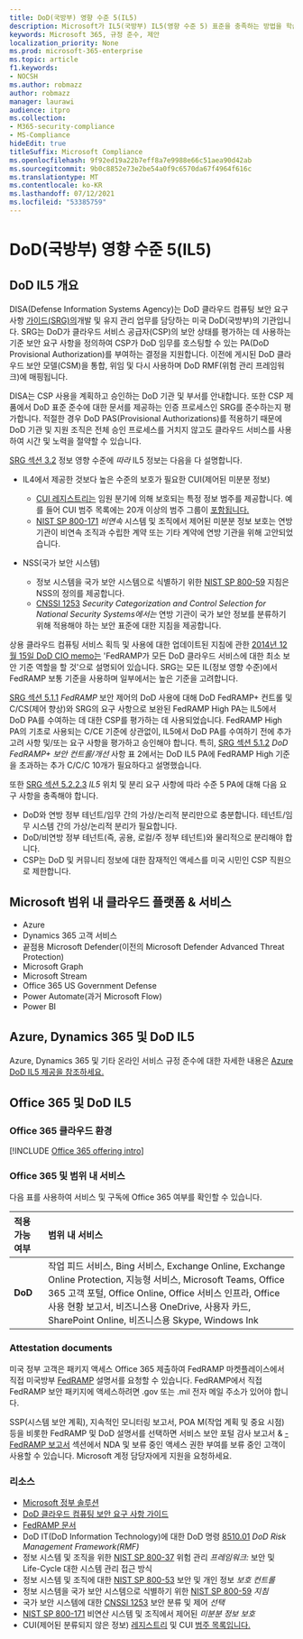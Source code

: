 ```yaml
---
title: DoD(국방부) 영향 수준 5(IL5)
description: Microsoft가 IL5(국방부) IL5(영향 수준 5) 표준을 충족하는 방법을 학습합니다.
keywords: Microsoft 365, 규정 준수, 제안
localization_priority: None
ms.prod: microsoft-365-enterprise
ms.topic: article
f1.keywords:
- NOCSH
ms.author: robmazz
author: robmazz
manager: laurawi
audience: itpro
ms.collection:
- M365-security-compliance
- MS-Compliance
hideEdit: true
titleSuffix: Microsoft Compliance
ms.openlocfilehash: 9f92ed19a22b7eff8a7e9988e66c51aea90d42ab
ms.sourcegitcommit: 9b0c8852e73e2be54a0f9c6570da67f4964f616c
ms.translationtype: MT
ms.contentlocale: ko-KR
ms.lasthandoff: 07/12/2021
ms.locfileid: "53385759"
---
```

# <a name="department-of-defense-dod-impact-level-5-il5"></a>DoD(국방부) 영향 수준 5(IL5)

## <a name="dod-il5-overview"></a>DoD IL5 개요

DISA(Defense Information Systems Agency)는 DoD 클라우드 컴퓨팅 보안 요구 사항 [가이드(SRG)의](https://dl.dod.cyber.mil/wp-content/uploads/cloud/SRG/index.html)개발 및 유지 관리 업무를 담당하는 미국 DoD(국방부)의 기관입니다. SRG는 DoD가 클라우드 서비스 공급자(CSP)의 보안 상태를 평가하는 데 사용하는 기준 보안 요구 사항을 정의하여 CSP가 DoD 임무를 호스팅할 수 있는 PA(DoD Provisional Authorization)를 부여하는 결정을 지원합니다. 이전에 게시된 DoD 클라우드 보안 모델(CSM)을 통합, 위임 및 다시 사용하며 DoD RMF(위험 관리 프레임워크)에 매핑됩니다.

DISA는 CSP 사용을 계획하고 승인하는 DoD 기관 및 부서를 안내합니다. 또한 CSP 제품에서 DoD 표준 준수에 대한 문서를 제공하는 인증 프로세스인 SRG를 준수하는지 평가합니다. 적절한 경우 DoD PAS(Provisional Authorizations)를 적용하기 때문에 DoD 기관 및 지원 조직은 전체 승인 프로세스를 거치지 않고도 클라우드 서비스를 사용하여 시간 및 노력을 절약할 수 있습니다.

[SRG 섹션 3.2](https://dl.dod.cyber.mil/wp-content/uploads/cloud/SRG/index.html#3.2InformationImpactLevels) 정보 영향 수준에 *따라* IL5 정보는 다음을 다 설명합니다.

- IL4에서 제공한 것보다 높은 수준의 보호가 필요한 CUI(제어된 미분분 정보)
    - [CUI 레지스트리는](https://www.archives.gov/cui) 임원 분기에 의해 보호되는 특정 정보 범주를 제공합니다. 예를 들어 CUI 범주 목록에는 20개 이상의 범주 그룹이 [포함됩니다.](https://www.archives.gov/cui/registry/category-list)
    - [NIST SP 800-171](https://csrc.nist.gov/publications/detail/sp/800-171/rev-2/final) *비연속* 시스템 및 조직에서 제어된 미분분 정보 보호는 연방 기관이 비연속 조직과 수립한 계약 또는 기타 계약에 연방 기관을 위해 고안되었습니다.

- NSS(국가 보안 시스템)
    - 정보 시스템을 국가 보안 시스템으로 식별하기 위한 [NIST SP 800-59](https://nvlpubs.nist.gov/nistpubs/Legacy/SP/nistspecialpublication800-59.pdf)  지침은 NSS의 정의를 제공합니다.
    - [CNSSI 1253](https://www.dcsa.mil/portals/91/documents/ctp/nao/CNSSI_No1253.pdf) *Security Categorization and Control Selection for National Security Systems에서는* 연방 기관이 국가 보안 정보를 분류하기 위해 적용해야 하는 보안 표준에 대한 지침을 제공합니다.

상용 클라우드 컴퓨팅 서비스 획득 및 사용에 대한  업데이트된 지침에 관한 [2014년 12월 15일 DoD CIO memo는](https://www.esi.mil/contentview.aspx?id=585) 'FedRAMP가 모든 DoD 클라우드 서비스에 대한 최소 보안 기준 역할을 할 것'으로 설명되어 있습니다. SRG는 모든 IL(정보 영향 수준)에서 FedRAMP 보통 기준을 사용하며 일부에서는 높은 기준을 고려합니다.

[SRG 섹션 5.1.1](https://dl.dod.cyber.mil/wp-content/uploads/cloud/SRG/index.html#5SECURITYREQUIREMENTS) *FedRAMP* 보안 제어의 DoD 사용에 대해 DoD FedRAMP+ 컨트롤 및 C/CS(제어 향상)와 SRG의 요구 사항으로 보완된 FedRAMP High PA는 IL5에서 DoD PA를 수여하는 데 대한 CSP를 평가하는 데 사용되었습니다. FedRAMP High PA의 기초로 사용되는 C/CE 기준에 상관없이, IL5에서 DoD PA를 수여하기 전에 추가 고려 사항 및/또는 요구 사항을 평가하고 승인해야 합니다. 특히, [SRG 섹션 5.1.2](https://dl.dod.cyber.mil/wp-content/uploads/cloud/SRG/index.html#5SECURITYREQUIREMENTS) *DoD FedRAMP+ 보안 컨트롤/개선* 사항 표 2에서는 DoD IL5 PA에 FedRAMP High 기준을 초과하는 추가 C/C/C 10개가 필요하다고 설명했습니다.

또한 [SRG 섹션 5.2.2.3](https://dl.dod.cyber.mil/wp-content/uploads/cloud/SRG/index.html#5.2LegalConsiderations) *IL5* 위치 및 분리 요구 사항에 따라 수준 5 PA에 대해 다음 요구 사항을 충족해야 합니다.

- DoD와 연방 정부 테넌트/임무 간의 가상/논리적 분리만으로 충분합니다. 테넌트/임무 시스템 간의 가상/논리적 분리가 필요합니다.
- DoD/비연방 정부 테넌트(즉, 공용, 로컬/주 정부 테넌트)와 물리적으로 분리해야 합니다.
- CSP는 DoD 및 커뮤니티 정보에 대한 잠재적인 액세스를 미국 시민인 CSP 직원으로 제한합니다.

## <a name="microsoft-in-scope-cloud-platforms--services"></a>Microsoft 범위 내 클라우드 플랫폼 & 서비스

- Azure
- Dynamics 365 고객 서비스
- 끝점용 Microsoft Defender(이전의 Microsoft Defender Advanced Threat Protection)
- Microsoft Graph
- Microsoft Stream
- Office 365 US Government Defense
- Power Automate(과거 Microsoft Flow)
- Power BI

## <a name="azure-dynamics-365-and-dod-il5"></a>Azure, Dynamics 365 및 DoD IL5

Azure, Dynamics 365 및 기타 온라인 서비스 규정 준수에 대한 자세한 내용은 [Azure DoD IL5 제공을 참조하세요.](/azure/compliance/offerings/offering-dod-il5)

## <a name="office-365-and-dod-il5"></a>Office 365 및 DoD IL5

### <a name="office-365-cloud-environments"></a>Office 365 클라우드 환경

[!INCLUDE [Office 365 offering intro](../includes/o365-offering-introduction.md)]

### <a name="office-365-applicability-and-in-scope-services"></a>Office 365 및 범위 내 서비스

다음 표를 사용하여 서비스 및 구독에 Office 365 여부를 확인할 수 있습니다.

| **적용 가능 여부** | **범위 내 서비스** |
|:------------------|:----------------------|
| **DoD** | 작업 피드 서비스, Bing 서비스, Exchange Online, Exchange Online Protection, 지능형 서비스, Microsoft Teams, Office 365 고객 포털, Office Online, Office 서비스 인프라, Office 사용 현황 보고서, 비즈니스용 OneDrive, 사용자 카드, SharePoint Online, 비즈니스용 Skype, Windows Ink |

### <a name="attestation-documents"></a>Attestation documents

미국 정부 고객은 패키지 액세스 Office 365 제출하여 FedRAMP 마켓플레이스에서 직접 미국방부 [FedRAMP](https://marketplace.fedramp.gov/#!/products?sort=productName&productNameSearch=azure) 설명서를 요청할 수 있습니다. FedRAMP에서 직접 FedRAMP 보안 패키지에 액세스하려면 .gov 또는 .mil 전자 메일 주소가 있어야 합니다.

SSP(시스템 보안 계획), 지속적인 모니터링 보고서, POA M(작업 계획 및 중요 시점) 등을 비롯한 FedRAMP 및 DoD 설명서를 선택하면 서비스 보안 포털 감사 보고서 \& [- FedRAMP 보고서](https://servicetrust.microsoft.com/ViewPage/MSComplianceGuideV3) 섹션에서 NDA 및 보류 중인 액세스 권한 부여를 보류 중인 고객이 사용할 수 있습니다. Microsoft 계정 담당자에게 지원을 요청하세요.

### <a name="resources"></a>리소스

- [Microsoft 정부 솔루션](https://www.microsoft.com/enterprise/government)
- [DoD 클라우드 컴퓨팅 보안 요구 사항 가이드](https://dl.dod.cyber.mil/wp-content/uploads/cloud/SRG/index.html)
- [FedRAMP 문서](https://www.fedramp.gov/documents/)
- DoD IT(DoD Information Technology)에 대한 DoD 명령 [8510.01](https://www.esd.whs.mil/Portals/54/Documents/DD/issuances/dodi/851001p.pdf) *DoD Risk Management Framework(RMF)*
- 정보 시스템 및 조직을 위한 [NIST SP 800-37](https://csrc.nist.gov/publications/detail/sp/800-37/rev-2/final) 위험 관리 *프레임워크:* 보안 및 Life-Cycle 대한 시스템 관리 접근 방식
- 정보 시스템 및 조직에 대한 [NIST SP 800-53](https://csrc.nist.gov/Projects/risk-management/sp800-53-controls/release-search#!/800-53) 보안 및 개인 정보 *보호 컨트롤*
- 정보 시스템을 국가 보안 시스템으로 식별하기 위한 [NIST SP 800-59](https://nvlpubs.nist.gov/nistpubs/Legacy/SP/nistspecialpublication800-59.pdf) *지침*
- 국가 보안 시스템에 대한 [CNSSI 1253](https://www.dcsa.mil/portals/91/documents/ctp/nao/CNSSI_No1253.pdf) 보안 분류 및 제어 *선택*
- [NIST SP 800-171](https://csrc.nist.gov/publications/detail/sp/800-171/rev-2/final) 비연산 시스템 및 조직에서 제어된 *미분분 정보 보호*
- CUI(제어된 분류되지 않은 정보) [레지스트리](https://www.archives.gov/cui) 및 CUI [범주 목록입니다.](https://www.archives.gov/cui/registry/category-list)
